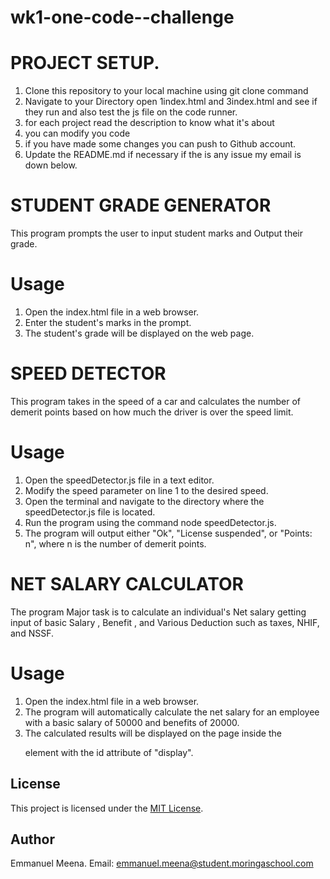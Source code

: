 # wk1-one-code--challenge

# PROJECT SETUP.
1. Clone this repository to your local machine using git clone command 
2. Navigate to your Directory open 1index.html and 3index.html and see if they run and also test the js file on the code runner.
3. for each project read the description to know what it's about 
4. you can modify you code 
5. if you have made some changes you can push to Github account.
6. Update the README.md if necessary if the is any issue my email is down below.


# STUDENT GRADE GENERATOR 
This program prompts the user to input student marks and Output their grade.
# Usage
1. Open the index.html file in a web browser.
2. Enter the student's marks in the prompt.
3. The student's grade will be displayed on the web page.


# SPEED DETECTOR 
This program takes in the speed of a car and calculates the number of demerit points based on how much the driver is over the speed limit.
# Usage
1. Open the speedDetector.js file in a text editor.
2. Modify the speed parameter on line 1 to the desired speed.
3. Open the terminal and navigate to the directory where the speedDetector.js file is located.
4. Run the program using the command node speedDetector.js.
5. The program will output either "Ok", "License suspended", or "Points: n", where n is the number of demerit points. 

# NET SALARY CALCULATOR 
The program Major task is to calculate an individual's Net salary getting input of basic Salary , Benefit , and Various Deduction such as  taxes, NHIF, and NSSF.

# Usage 

1. Open the index.html file in a web browser.
2. The program will automatically calculate the net salary for an employee with a basic salary of 50000 and benefits of 20000.
3. The calculated results will be displayed on the page inside the <p> element with the id attribute of "display".


## License

This project is licensed under the [MIT License](LICENSE).

## Author

Emmanuel Meena.
Email: emmanuel.meena@student.moringaschool.com


